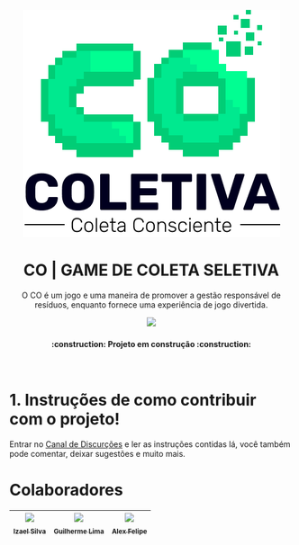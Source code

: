 <div align="center">

![banner](.github/Logo_457x.png)

# CO | GAME DE COLETA SELETIVA

O CO é um jogo e uma maneira de promover a gestão responsável de resíduos, enquanto fornece uma experiência de jogo divertida.
</div>

<p align="center"><img src="http://img.shields.io/static/v1?label=STATUS&message=EM%20DESENVOLVIMENTO&color=GREEN&style=for-the-badge"/></p>

<h4 align="center">    
 :construction:  Projeto em construção  :construction:
</h4>

<br>

# 1. Instruções de como contribuir com o projeto!

Entrar no [Canal de Discurções](https://github.com/Ias4g/game-godot-project-interactive-systems/discussions/7) e ler as instruções contidas lá, você também pode comentar, deixar sugestões e muito mais.

# Colaboradores
| [<img src="https://github.com/ias4g.png" width=115><br><sub>Izael Silva</sub>](https://github.com/camilafernanda) |  [<img src="https://avatars.githubusercontent.com/u/30351153?v=4" width=115><br><sub>Guilherme Lima</sub>](https://github.com/guilhermeonrails) |  [<img src="https://avatars.githubusercontent.com/u/8989346?v=4" width=115><br><sub>Alex Felipe</sub>](https://github.com/alexfelipe) |
| :---: | :---: | :---: |